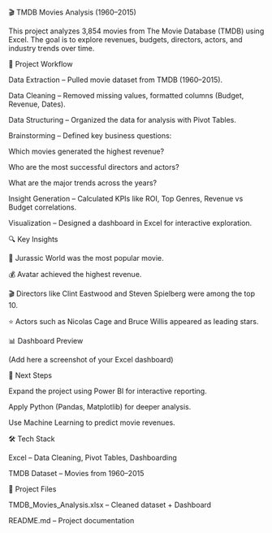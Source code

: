🎬 TMDB Movies Analysis (1960–2015)

This project analyzes 3,854 movies from The Movie Database (TMDB) using Excel.
The goal is to explore revenues, budgets, directors, actors, and industry trends over time.

📂 Project Workflow

Data Extraction – Pulled movie dataset from TMDB (1960–2015).

Data Cleaning – Removed missing values, formatted columns (Budget, Revenue, Dates).

Data Structuring – Organized the data for analysis with Pivot Tables.

Brainstorming – Defined key business questions:

Which movies generated the highest revenue?

Who are the most successful directors and actors?

What are the major trends across the years?

Insight Generation – Calculated KPIs like ROI, Top Genres, Revenue vs Budget correlations.

Visualization – Designed a dashboard in Excel for interactive exploration.

🔍 Key Insights

🎥 Jurassic World was the most popular movie.

💰 Avatar achieved the highest revenue.

🎬 Directors like Clint Eastwood and Steven Spielberg were among the top 10.

⭐ Actors such as Nicolas Cage and Bruce Willis appeared as leading stars.

📊 Dashboard Preview

(Add here a screenshot of your Excel dashboard)

🚀 Next Steps

Expand the project using Power BI for interactive reporting.

Apply Python (Pandas, Matplotlib) for deeper analysis.

Use Machine Learning to predict movie revenues.

🛠️ Tech Stack

Excel – Data Cleaning, Pivot Tables, Dashboarding

TMDB Dataset – Movies from 1960–2015

📎 Project Files

TMDB_Movies_Analysis.xlsx – Cleaned dataset + Dashboard

README.md – Project documentation

